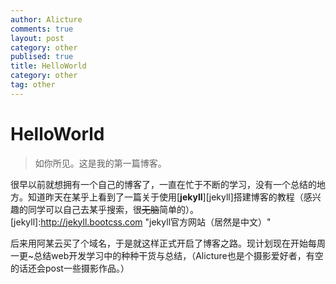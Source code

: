 ```yaml
---
author: Alicture
comments: true
layout: post
category: other
publised: true
title: HelloWorld
category: other
tag: other
---
```


# HelloWorld

>如你所见。这是我的第一篇博客。

很早以前就想拥有一个自己的博客了，一直在忙于不断的学习，没有一个总结的地方。知道昨天在某乎上看到了一篇关于使用[**jekyll**][jekyll]搭建博客的教程（感兴趣的同学可以自己去某乎搜索，很<del>无脑</del>简单的）。
[jekyll]:http://jekyll.bootcss.com "jekyll官方网站（居然是中文）"

后来用阿某云买了个域名，于是就这样正式开启了博客之路。现计划现在开始每周一更~总结web开发学习中的种种干货与总结，（Alicture也是个摄影爱好者，有空的话还会post一些摄影作品。）


